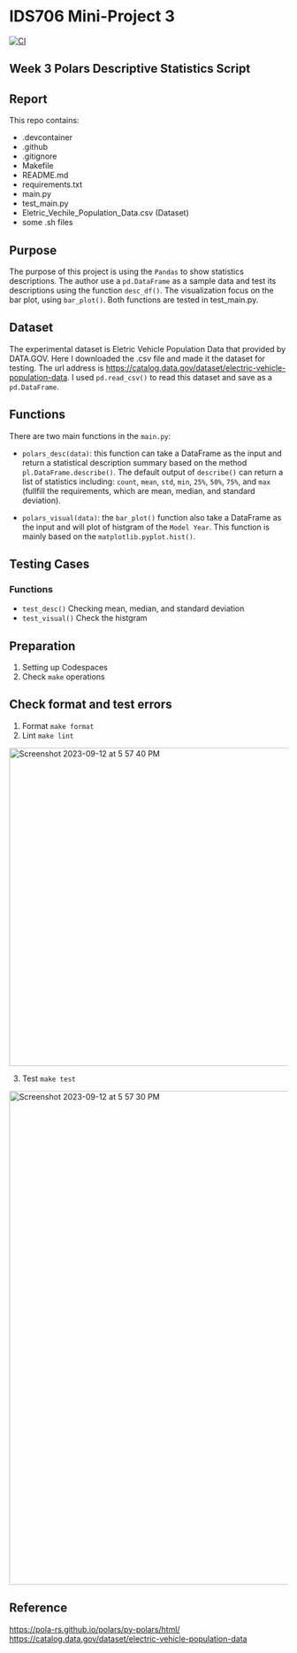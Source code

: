 # IDS706 Mini-Project 3

[![CI](https://github.com/nogibjj/TianjiRao_Mini_Project_3/actions/workflows/cicd.yml/badge.svg)](https://github.com/nogibjj/TianjiRao_Mini_Project_3/actions/workflows/cicd.yml)


## Week 3 Polars Descriptive Statistics Script 
## **Report**

This repo contains:   
- .devcontainer     
- .github   
- .gitignore    
- Makefile  
- README.md     
- requirements.txt      
- main.py   
- test_main.py
- Eletric_Vechile_Population_Data.csv (Dataset)
- some .sh files


## Purpose
The purpose of this project is using the `Pandas` to show statistics descriptions. The author use a `pd.DataFrame` as a sample data and test its descriptions using the function `desc_df()`. The visualization focus on the bar plot, using `bar_plot()`. Both functions are tested in test_main.py.

## Dataset
The experimental dataset is Eletric Vehicle Population Data that provided by DATA.GOV. Here I downloaded the .csv file and made it the dataset for testing.
The url address is https://catalog.data.gov/dataset/electric-vehicle-population-data. 
I used `pd.read_csv()` to read this dataset and save as a `pd.DataFrame`.

## Functions
There are two main functions in the `main.py`:
- `polars_desc(data)`: this function can take a DataFrame as the input and return a statistical description summary based on the method `pl.DataFrame.describe()`. The default output of `describe()` can return a list of statistics including: `count`, `mean`, `std`, `min`, `25%`, `50%`, `75%`, and `max` (fullfill the requirements, which are mean, median, and standard deviation). 

- `polars_visual(data)`: the `bar_plot()` function also take a DataFrame as the input and will plot of histgram of the `Model Year`. This function is mainly based on the `matplotlib.pyplot.hist()`. 

## Testing Cases
### Functions
- `test_desc()` 
Checking mean, median, and standard deviation
- `test_visual()` Check the histgram

## Preparation
1. Setting up Codespaces
2. Check `make` operations

## Check format and test errors
1. Format `make format`
2. Lint `make lint`     
<img width="574" alt="Screenshot 2023-09-12 at 5 57 40 PM" src="https://github.com/nogibjj/TianjiRao_Mini_Project_3/assets/104114843/7bfe1332-340f-46aa-bf74-ffba7515fae9">

3. Test `make test`     
<img width="891" alt="Screenshot 2023-09-12 at 5 57 30 PM" src="https://github.com/nogibjj/TianjiRao_Mini_Project_3/assets/104114843/5553601e-ffa0-4247-a29b-979b0e26d843">

## Reference
https://pola-rs.github.io/polars/py-polars/html/   
https://catalog.data.gov/dataset/electric-vehicle-population-data